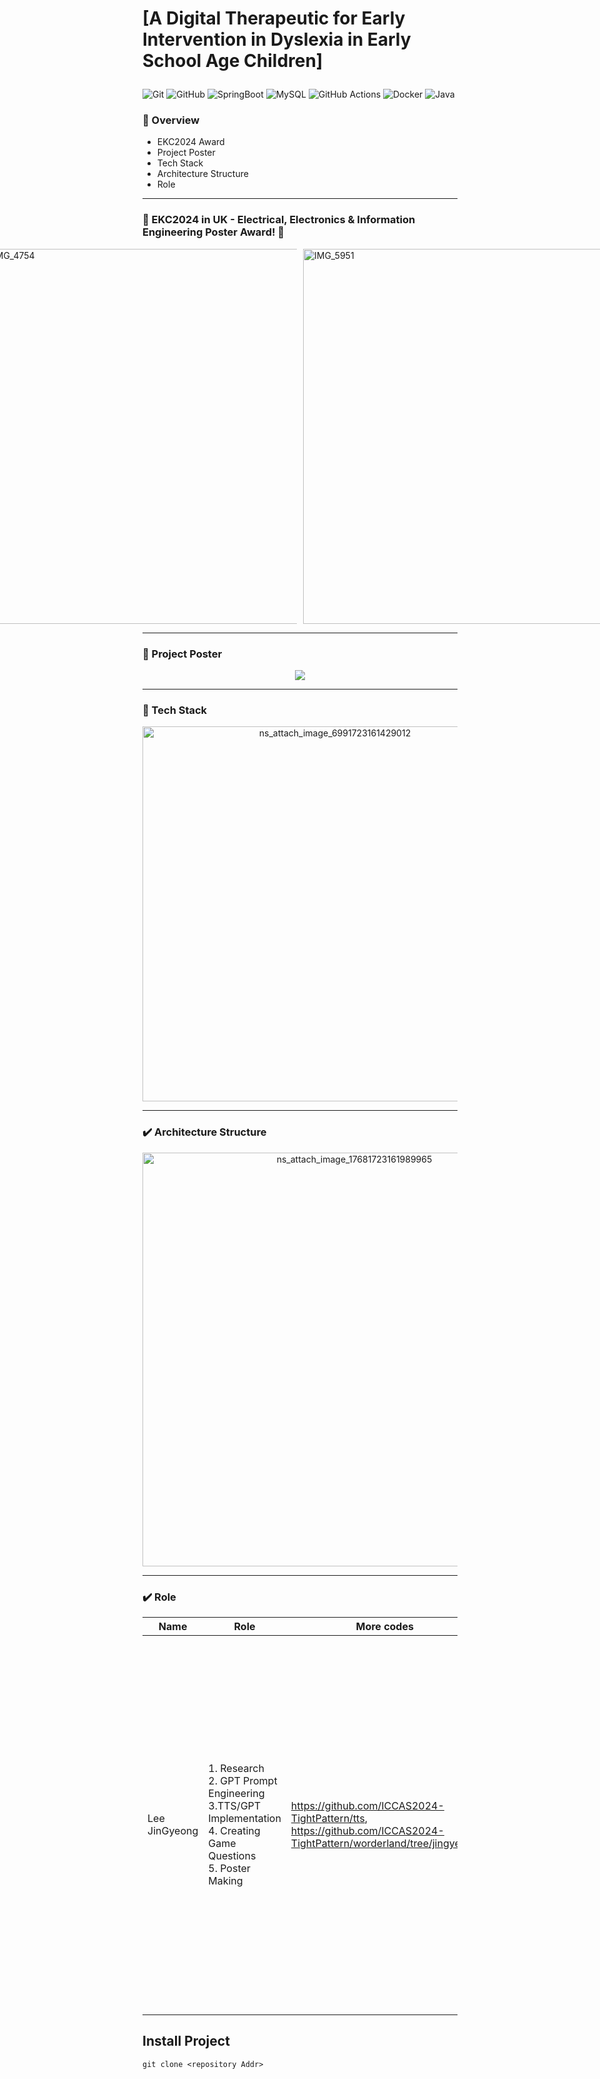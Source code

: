 #  <p> [A Digital Therapeutic for Early Intervention in Dyslexia in Early School Age Children] 

![Git](https://img.shields.io/badge/git-%23F05033.svg?style=for-the-badge&logo=git&logoColor=white)
![GitHub](https://img.shields.io/badge/github-%23121011.svg?style=for-the-badge&logo=github&logoColor=white)
![SpringBoot](https://img.shields.io/badge/Spring%20Boot-6DB33F.svg?style=for-the-badge&logo=spring-boot&logoColor=white)
![MySQL](https://img.shields.io/badge/mysql-%2300f.svg?style=for-the-badge&logo=mysql&logoColor=white)
![GitHub Actions](https://img.shields.io/badge/github%20actions-%232671E5.svg?style=for-the-badge&logo=githubactions&logoColor=white)
![Docker](https://img.shields.io/badge/docker-%230db7ed.svg?style=for-the-badge&logo=docker&logoColor=white)
![Java](https://img.shields.io/badge/java-%23ED8B00.svg?style=for-the-badge&logo=openjdk&logoColor=white)

### :bookmark_tabs: Overview
- EKC2024 Award
- Project Poster
- Tech Stack
- Architecture Structure
- Role
- - -
### 📣 EKC2024 in UK - Electrical, Electronics & Information Engineering Poster Award! 📣
<div style="display: flex; justify-content: center;">
  <img src="https://github.com/user-attachments/assets/66f23ac2-24a4-415b-bff1-77fd6b81197b" alt="IMG_4754" style="height: 600px; margin-right: 10px;">
  <img src="https://github.com/user-attachments/assets/94ec2f6d-40bf-444f-8b16-42b4237c8655" alt="IMG_5951" style="height: 600px;">
</div>

- - -
### :pushpin: Project Poster

<p align="center">
  <img src="https://github.com/user-attachments/assets/2746a86b-302d-4474-9417-af516f4c4d6d">
</p>

- - -
### :shopping_cart: Tech Stack
<p align="center">
<img width="600" alt="ns_attach_image_6991723161429012" src="https://github.com/user-attachments/assets/4592e832-8b7b-474b-bbf2-91b6703f93a7">
</p>

- - -
### ✔️ Architecture Structure
<p align="center">
<img width="662" alt="ns_attach_image_17681723161989965" src="https://github.com/user-attachments/assets/5e86bb3a-2bad-4b9f-adb4-6d7e515b2732">
</p>

<!--
## Flow Chart
<img width="455" alt="스크린샷 2024-06-23 오전 9 06 56" src="https://github.com/Charge-Control/Backend/assets/12209059/25da4b2f-b188-4f95-9bd2-04ac5862a7c7">
-->

- - -
### ✔️ Role
|Name|Role|More codes| |
|---|---|--|---|
|Lee JinGyeong|1. Research <br/> 2. GPT Prompt Engineering <br/> 3.TTS/GPT Implementation <br/> 4. Creating Game Questions <br/>5. Poster Making|https://github.com/ICCAS2024-TightPattern/tts, https://github.com/ICCAS2024-TightPattern/worderland/tree/jingyeong| In this project, I dedicated myself not only to GPT prompt engineering and backend development related to my major, but also to research on dyslexia. To ensure the credibility of our research, I reviewed various papers and established a solid foundation, which I used to create the poster. This process allowed me to grow significantly!!|


## Install Project
    git clone <repository Addr>
